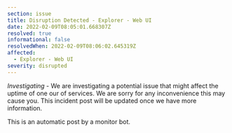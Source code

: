 ```yaml
---
section: issue
title: Disruption Detected - Explorer - Web UI
date: 2022-02-09T08:05:01.668307Z
resolved: true
informational: false
resolvedWhen: 2022-02-09T08:06:02.645319Z
affected:
  - Explorer - Web UI
severity: disrupted
---
```

*Investigating* - We are investigating a potential issue that might affect the uptime of one our of services. We are sorry for any inconvenience this may cause you. This incident post will be updated once we have more information.

This is an automatic post by a monitor bot.
        